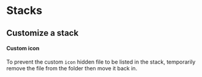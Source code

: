 # Stacks




## Customize a stack


#### Custom icon

To prevent the custom `icon` hidden file to be listed in the stack, temporarily remove the file from the folder then move it back in.

